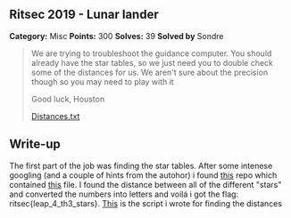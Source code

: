 ## Ritsec 2019 - Lunar lander

**Category:** Misc
**Points:** 300
**Solves:** 39
**Solved by** Sondre

>We are trying to troubleshoot the guidance computer. You should already have the star tables, so we just need you to double check some of the distances for us. We aren't sure about the precision though so you may need to play with it
>
>Good luck, Houston
>
>[Distances.txt](distances.txt)

## Write-up

The first part of the job was finding the star tables. After some intenese googling (and a couple of hints from the autohor) i found [this](https://github.com/chrislgarry/Apollo-11/) repo which contained [this](https://github.com/chrislgarry/Apollo-11/blob/master/Comanche055/STAR_TABLES.agc) file. I found the distance between all of the different "stars" and converted the numbers into letters and voilá i got the flag: ritsec{leap_4_th3_stars}. [This](LunarLander.py) is the script i wrote for finding the distances